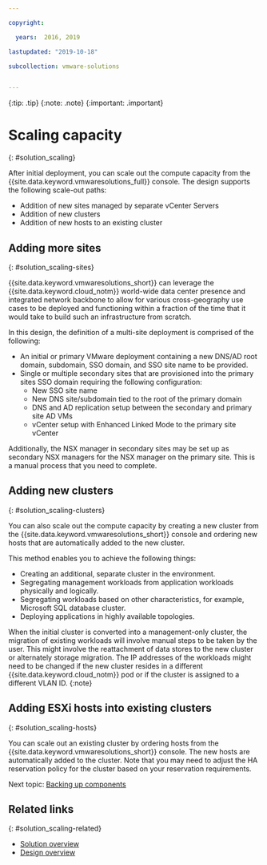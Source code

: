 ```yaml
---

copyright:

  years:  2016, 2019

lastupdated: "2019-10-18"

subcollection: vmware-solutions


---
```


{:tip: .tip}
{:note: .note}
{:important: .important}

# Scaling capacity
{: #solution_scaling}

After initial deployment, you can scale out the compute capacity from the {{site.data.keyword.vmwaresolutions_full}} console. The design supports the following scale-out paths:
* Addition of new sites managed by separate vCenter Servers
* Addition of new clusters
* Addition of new hosts to an existing cluster

## Adding more sites
{: #solution_scaling-sites}

{{site.data.keyword.vmwaresolutions_short}} can leverage the {{site.data.keyword.cloud_notm}} world-wide data center presence and integrated network backbone to allow for various cross-geography use cases to be deployed and functioning within a fraction of the time that it would take to build such an infrastructure from scratch.

In this design, the definition of a multi-site deployment is comprised of the following:
* An initial or primary VMware deployment containing a new DNS/AD root domain, subdomain, SSO domain, and SSO site name to be provided.
* Single or multiple secondary sites that are provisioned into the primary sites SSO domain requiring the following configuration:
   * New SSO site name
   * New DNS site/subdomain tied to the root of the primary domain
   * DNS and AD replication setup between the secondary and primary site AD VMs
   * vCenter setup with Enhanced Linked Mode to the primary site vCenter

Additionally, the NSX manager in secondary sites may be set up as secondary NSX managers for the NSX manager on the primary site. This is a manual process that you need to complete.

## Adding new clusters
{: #solution_scaling-clusters}

You can also scale out the compute capacity by creating a new cluster from the {{site.data.keyword.vmwaresolutions_short}} console and ordering new hosts that are automatically added to the new cluster.

This method enables you to achieve the following things:
* Creating an additional, separate cluster in the environment.
* Segregating management workloads from application workloads physically and logically.
* Segregating workloads based on other characteristics, for example, Microsoft SQL database cluster.
* Deploying applications in highly available topologies.

When the initial cluster is converted into a management-only cluster, the migration of existing workloads will involve manual steps to be taken by the user. This might involve the reattachment of data stores to the new cluster or alternately storage migration. The IP addresses of the workloads might need to be changed if the new cluster resides in a different {{site.data.keyword.cloud_notm}} pod or if the cluster is assigned to a different VLAN ID.
{:note}

## Adding ESXi hosts into existing clusters
{: #solution_scaling-hosts}

You can scale out an existing cluster by ordering hosts from the {{site.data.keyword.vmwaresolutions_short}} console.  The new hosts are automatically added to the cluster. Note that you may need to adjust the HA reservation policy for the cluster based on your reservation requirements.

Next topic: [Backing up components](/docs/services/vmwaresolutions?topic=vmware-solutions-solution_backingup)

## Related links
{: #solution_scaling-related}

* [Solution overview](/docs/services/vmwaresolutions/archiref/solution?topic=vmware-solutions-solution_overview)
* [Design overview](/docs/services/vmwaresolutions/archiref/solution?topic=vmware-solutions-design_overview)
